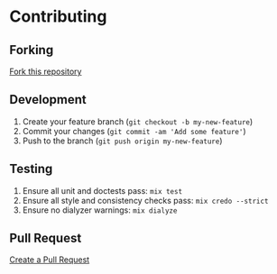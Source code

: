 # Contributing

## Forking

[Fork this repository](https://github.com/C-S-D/alembic/fork)

## Development

1. Create your feature branch (`git checkout -b my-new-feature`)
2. Commit your changes (`git commit -am 'Add some feature'`)
3. Push to the branch (`git push origin my-new-feature`)

## Testing

1. Ensure all unit and doctests pass: `mix test`
2. Ensure all style and consistency checks pass: `mix credo --strict`
3. Ensure no dialyzer warnings: `mix dialyze`

## Pull Request

[Create a Pull Request](https://github.com/C-S-D/alembic/compare/)
